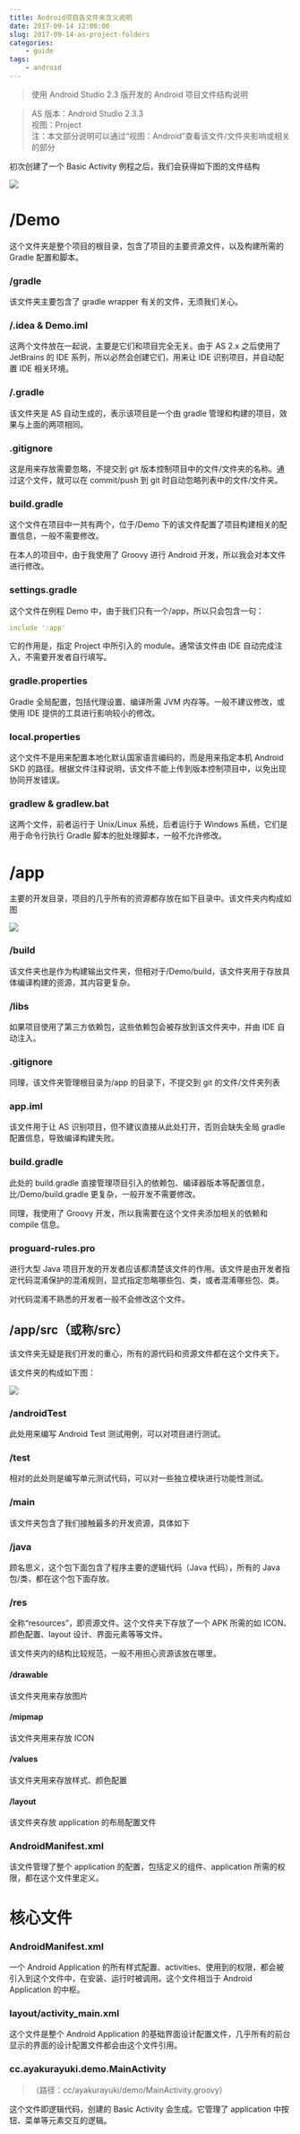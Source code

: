 ```yaml
---
title: Android项目各文件夹含义说明
date: 2017-09-14 12:00:00
slug: 2017-09-14-as-project-folders
categories:
    - guide
tags:
    - android
---
```


> 使用 Android Studio 2.3 版开发的 Android 项目文件结构说明

> AS 版本：Android Studio 2.3.3 <br/>
> 视图：Project <br/>
> 注：本文部分说明可以通过“视图：Android”查看该文件/文件夹影响或相关的部分

初次创建了一个 Basic Activity 例程之后，我们会获得如下图的文件结构

![](1.png)

# /Demo

这个文件夹是整个项目的根目录，包含了项目的主要资源文件，以及构建所需的 Gradle 配置和脚本。

### /gradle

该文件夹主要包含了 gradle wrapper 有关的文件，无须我们关心。

### /.idea & Demo.iml

这两个文件放在一起说，主要是它们和项目完全无关。由于 AS 2.x 之后使用了 JetBrains 的 IDE 系列，所以必然会创建它们，用来让 IDE 识别项目，并自动配置 IDE 相关环境。

### /.gradle

该文件夹是 AS 自动生成的，表示该项目是一个由 gradle 管理和构建的项目，效果与上面的两项相同。

### .gitignore

这是用来存放需要忽略，不提交到 git 版本控制项目中的文件/文件夹的名称。通过这个文件，就可以在 commit/push 到 git 时自动忽略列表中的文件/文件夹。

### build.gradle

这个文件在项目中一共有两个，位于/Demo 下的该文件配置了项目构建相关的配置信息，一般不需要修改。

在本人的项目中，由于我使用了 Groovy 进行 Android 开发，所以我会对本文件进行修改。

### settings.gradle

这个文件在例程 Demo 中，由于我们只有一个/app，所以只会包含一句：

```yaml
include ':app'
```

它的作用是，指定 Project 中所引入的 module。通常该文件由 IDE 自动完成注入，不需要开发者自行填写。

### gradle.properties

Gradle 全局配置，包括代理设置、编译所需 JVM 内存等。一般不建议修改，或使用 IDE 提供的工具进行影响较小的修改。

### local.properties

这个文件不是用来配置本地化默认国家语言编码的，而是用来指定本机 Android SKD 的路径。根据文件注释说明，该文件不能上传到版本控制项目中，以免出现协同开发错误。

### gradlew & gradlew.bat

这两个文件，前者运行于 Unix/Linux 系统，后者运行于 Windows 系统，它们是用于命令行执行 Gradle 脚本的批处理脚本，一般不允许修改。

# /app

主要的开发目录，项目的几乎所有的资源都存放在如下目录中。该文件夹内构成如图

![](2.png)

### /build

该文件夹也是作为构建输出文件夹，但相对于/Demo/build，该文件夹用于存放具体编译构建的资源，其内容更复杂。

### /libs

如果项目使用了第三方依赖包，这些依赖包会被存放到该文件夹中，并由 IDE 自动注入。

### .gitignore

同理，该文件夹管理根目录为/app 的目录下，不提交到 git 的文件/文件夹列表

### app.iml

该文件用于让 AS 识别项目，但不建议直接从此处打开，否则会缺失全局 gradle 配置信息，导致编译构建失败。

### build.gradle

此处的 build.gradle 直接管理项目引入的依赖包、编译器版本等配置信息，比/Demo/build.gradle 更复杂，一般开发不需要修改。

同理，我使用了 Groovy 开发，所以我需要在这个文件夹添加相关的依赖和 compile 信息。

### proguard-rules.pro

进行大型 Java 项目开发的开发者应该都清楚该文件的作用。该文件是由开发者指定代码混淆保护的混淆规则，显式指定忽略哪些包、类，或者混淆哪些包、类。

对代码混淆不熟悉的开发者一般不会修改这个文件。

## /app/src（或称/src）

该文件夹无疑是我们开发的重心，所有的源代码和资源文件都在这个文件夹下。

该文件夹的构成如下图：

![](3.png)

### /androidTest

此处用来编写 Android Test 测试用例，可以对项目进行测试。

### /test

相对的此处则是编写单元测试代码，可以对一些独立模块进行功能性测试。

### /main

该文件夹包含了我们接触最多的开发资源，具体如下

### /java

顾名思义，这个包下面包含了程序主要的逻辑代码（Java 代码），所有的 Java 包/类，都在这个包下面存放。

### /res

全称“resources”，即资源文件。这个文件夹下存放了一个 APK 所需的如 ICON、颜色配置、layout 设计、界面元素等等文件。

该文件夹内的结构比较规范，一般不用担心资源该放在哪里。

#### /drawable

该文件夹用来存放图片

#### /mipmap

该文件夹用来存放 ICON

#### /values

该文件夹用来存放样式、颜色配置

#### /layout

该文件夹存放 application 的布局配置文件

### AndroidManifest.xml

该文件管理了整个 application 的配置，包括定义的组件、application 所需的权限，都在这个文件里定义。

# 核心文件

### AndroidManifest.xml

一个 Android Application 的所有样式配置、activities、使用到的权限，都会被引入到这个文件中，在安装、运行时被调用。这个文件相当于 Android Application 的中枢。

### layout/activity_main.xml

这个文件是整个 Android Application 的基础界面设计配置文件，几乎所有的前台显示的界面的设计配置文件都会由这个文件引用。

### cc.ayakurayuki.demo.MainActivity

> （路径：cc/ayakurayuki/demo/MainActivity.groovy）

这个文件即逻辑代码，创建的 Basic Activity 会生成。它管理了 application 中按钮、菜单等元素交互的逻辑。
